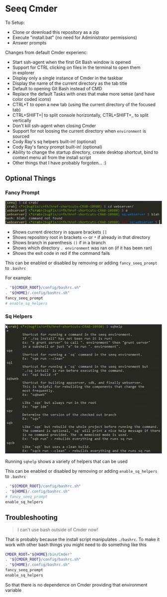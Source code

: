 # Seeq Cmder

To Setup:

* Clone or download this repository as a zip
* Execute "install.bat" (no need for Administrator permissions)
* Answer prompts

Changes from default Cmder experienc:

* Start ssh-agent when the first Git Bash window is opened
* Support for CTRL clicking on files in the terminal to open them in explorer
* Display only a single instance of Cmder in the taskbar
* Display the name of the current directory as the tab title
* Default to opening Git Bash instead of CMD
* Replace the default Tasks with ones that make more sense (and have color coded icons)
* CTRL+T to open a new tab (using the current directory of the focused tab)
* CTRL+SHIFT+| to split console horizontally, CTRL+SHIFT+_ to split vertically
* Don't kill ssh-agent when closing Cmder
* Support for not loosing the current directory when `environment` is sourced
* Cody Ray's sq helpers built-in! (optional)
* Cody Ray's fancy prompt built-in! (optional)
* Ability to change the startup directory, create desktop shortcut, bind to context menu all from the install script
* Other things that I have probably forgoten... :)

## Optional Things

### Fancy Prompt

![example](img/ConEmu64_2020-03-02_16-34-12.png)

* Shows current directory in square brackets `[]`
* Shows repository root in brackets `<>` or `*` if already in that directory
* Shows branch in parenthesis `()` if in a branch
* Shows which directory `. environment` was ran on (if it has been ran)
* Shows the exit code in red if the command fails

This can be enabled or disabled by removing or adding `fancy_seeq_prompt` to `.bashrc`

For example:

```bash
. "${CMDER_ROOT}/config/bashrc.sh"
. "${HOME}/.config/bashrc.sh"
fancy_seeq_prompt
# enable_sq_helpers
```

### Sq Helpers

![example](img/ConEmu64_2020-03-02_16-45-36.png)

Running `sqhelp` shows a variety of helpers that can be used

This can be enabled or disabled by removing or adding `enable_sq_helpers` to `.bashrc`

```bash
. "${CMDER_ROOT}/config/bashrc.sh"
. "${HOME}/.config/bashrc.sh"
# fancy_seeq_prompt
enable_sq_helpers
```

## Troubleshooting

> I can't use bash outside of Cmder now!

That is probably because the install script manipulates `./bashrc`. To make it work with other bash things you might need to do something like this

```bash
CMDER_ROOT="${HOME}/bin/Cmder"
. "${CMDER_ROOT}/config/bashrc.sh"
. "${HOME}/.config/bashrc.sh"
fancy_seeq_prompt
enable_sq_helpers
```

So that there is no dependence on Cmder providing that environment variable
